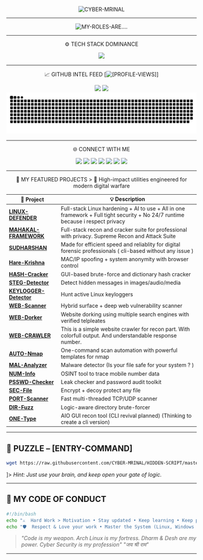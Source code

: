 <p align="center">
  <img src="https://readme-typing-svg.demolab.com?font=Orbitron&size=32&pause=900&color=00e5ff&center=true&width=900&lines=CYBER-MRINAL;NICE+TO+MEET+YOU+(^_^)" alt="CYBER-MRINAL" />
</p>

--- 

<!-- ANIMATED ROLE HEADLINE -->
<p align="center">
  <img src="https://readme-typing-svg.demolab.com?font=Fira+Code&size=25&pause=1000&center=true&vCenter=true&width=600&lines=Purple+Teamr+(>.<);Arch+Linux+->+(^_^);Scroll+down+now..." alt="MY-ROLES-ARE...." />
</p>

---

<p align="center">
 ⚙️ TECH STACK DOMINANCE
</p>
<p align="center">
  <img src="https://skillicons.dev/icons?i=linux,arch,git,bash,python,c,cpp,java,rust,go,ruby,powershell,html,css,js&theme=dark" />
</p>

---

<p align="center">
 📈 GITHUB INTEL FEED [<img src="https://komarev.com/ghpvc/?username=CYBER-MRINAL&label=VISITORS&size=100&color=0e75b6&style=flat-square" alt="[PROFILE-VIEWS]" />]
</p>

<p align="center">
  <img src="https://github-readme-stats.vercel.app/api?username=CYBER-MRINAL&show_icons=true&theme=tokyonight&count_private=true&hide_title=true" />
  <img src="https://github-readme-stats.vercel.app/api/top-langs/?username=CYBER-MRINAL&layout=compact&theme=tokyonight&langs_count=10" />
  <img src="https://raw.githubusercontent.com/Platane/snk/output/github-contribution-grid-snake.svg" alt="radar scan animation" />
</p>

---

<p align="center">
 🌐 CONNECT WITH ME
</p>

<p align="center">
  <a href="https://t.me/CYBERMRINAL"><img src="https://img.shields.io/badge/Telegram-2CA5E0?style=for-the-badge&logo=telegram&logoColor=white" /></a>
  <a href="https://x.com/CYBERMRINAL"><img src="https://img.shields.io/badge/X-1DA1F2?style=for-the-badge&logo=twitter&logoColor=white" /></a>
  <a href="https://linkedin.com/in/CYBERMRINAL"><img src="https://img.shields.io/badge/LinkedIn-0077B5?style=for-the-badge&logo=linkedin&logoColor=white" /></a>
  <a href="https://cyber-mrinal.github.io/omswastra"><img src="https://img.shields.io/badge/Website-000000?style=for-the-badge&logo=githubpages&logoColor=white" /></a>
  <a href="https://instagram.com/CYBERMRINAL"><img src="https://img.shields.io/badge/Instagram-E4405F?style=for-the-badge&logo=instagram&logoColor=white" /></a>
  <a href="https://hackerone.com/cyber-mrinal"><img src="https://img.shields.io/badge/HackerOne-494949?style=for-the-badge&logo=hackerone&logoColor=white" /></a>
  <a href="https://bugcrowd.com/CYBER-MRINAL"><img src="https://img.shields.io/badge/Bugcrowd-F26822?style=for-the-badge&logo=bugcrowd&logoColor=white" /></a>
</p>

---

<p align="center">
 🧰 MY FEATURED PROJECTS
> 🔐 High-impact utilities engineered for modern digital warfare
</p>

| 🔰 Project | 💡 Description |
|-----------|----------------|
| [**LINUX-DEFENDER**](https://github.com/CYBER-MRINAL/LINUX-DEFENDER) | Full-stack Linux hardening + AI to use + All in one framework + Full tight security + No 24/7 runtime because i respect privacy |
| [**MAHAKAL-FRAMEWORK**](https://github.com/CYBER-MRINAL/Mahakal-Framework) | Full-stack recon and cracker suite for professional with privacy. Supreme Recon and Attack Suite |
| [**SUDHARSHAN**](httsp://github.com/CYBER-MRINAL/SUDARSHAN) | Made for efficient speed and reliablity for digital forensic professionals ( cli-based without any issue ) | 
| [**Hare-Krishna**](https://github.com/CYBER-MRINAL/Hare-Krishna) | MAC/IP spoofing + system anonymity with browser control |
| [**HASH-Cracker**](https://github.com/CYBER-MRINAL/HASH-Cracker) | GUI-based brute-force and dictionary hash cracker |
| [**STEG-Detector**](https://github.com/CYBER-MRINAL/STEG-Detector) | Detect hidden messages in images/audio/media |
| [**KEYLOGGER-Detector**](https://github.com/CYBER-MRINAL/KEYLOGGER-Detector) | Hunt active Linux keyloggers |
| [**WEB-Scanner**](https://github.com/CYBER-MRINAL/WEB-Scanner) | Hybrid surface + deep web vulnerability scanner |
| [**WEB-Dorker**](https://github.com/CYBER-MRINAL/WEB-Dorker) | Website dorking using multiple search engines with verified telpleates |
| [**WEB-CRAWLER**](https://github.com/CYBER-MRINAL/WEB-CRAWLER) | This is a simple website crawler for recon part. With colorfull output. And understandable response number. |
| [**AUTO-Nmap**](https://github.com/CYBER-MRINAL/AUTOMATED-nmap) | One-command scan automation with powerful templates for nmap |
| [**MAL-Analyzer**](https://github.com/CYBER-MRINAL/MAL-Analyzer) | Malware detector (Is your file safe for your system ? ) |
| [**NUM-Info**](https://github.com/CYBER-MRINAL/NUM-Info) | OSINT tool to trace mobile number data |
| [**PSSWD-Checker**](https://github.com/CYBER-MRINAL/PSSWD-Checker) | Leak checker and password audit toolkit |
| [**SEC-File**](https://github.com/CYBER-MRINAL/SEC-File) | Encrypt + decoy protect any file |
| [**PORT-Scanner**](https://github.com/CYBER-MRINAL/PORT-Scanner) | Fast multi-threaded TCP/UDP scanner |
| [**DIR-Fuzz**](https://github.com/CYBER-MRINAL/DIR-Fuzz) | Logic-aware directory brute-forcer |
| [**ONE-Type**](https://github.com/CYBER-MRINAL/ONE-Type) | AIO GUI recon tool (CLI revival planned) (Thinking to create a cli version) |

---

## 🧩 PUZZLE – [ENTRY-COMMAND]

```bash
wget https://raw.githubusercontent.com/CYBER-MRINAL/HIDDEN-SCRIPT/master/entry.sh && bash entry.sh
````

]> *Hint: Just use your brain, and keep open your gate of logic.*

---

## 🧘 MY CODE OF CONDUCT

```bash
#!/bin/bash
echo "⚔️  Hard Work > Motivation • Stay updated • Keep learning • Keep practicing"
echo "🛡️  Respect & Love your work • Master the System (Linux, Windows & mac) • Weaponize Knowledge for secutiry"
```

> *"Code is my weapon. Arch Linux is my fortress. Dharm & Desh are my power. Cyber Security is my profession"* *"जय श्री राम"* 

--- 
